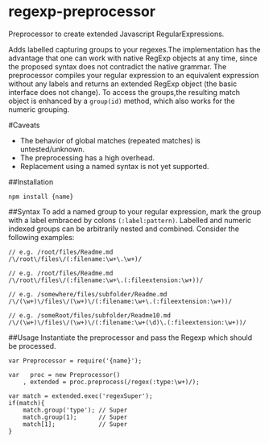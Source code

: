 regexp-preprocessor
===================

Preprocessor to create extended Javascript RegularExpressions.

Adds labelled capturing groups to your regexes.The implementation has the advantage that one can work with native RegExp objects at any time, since the proposed syntax does not contradict the native grammar. The preprocessor compiles your regular expression to an equivalent expression without any labels and returns an extended RegExp object (the basic interface does not change). To access the groups,the resulting match object is enhanced by a `group(id)` method, which also works for the numeric grouping.

#Caveats
  - The behavior of global matches (repeated matches) is untested/unknown.
  - The preprocessing has a high overhead.
  - Replacement using a named syntax is not yet supported.

##Installation

    npm install {name}

##Syntax
To add a named group to your regular expression, mark the group with a label embraced by colons `(:label:pattern)`.
Labelled and numeric indexed groups can be arbitrarily nested and combined. Consider the following examples:

    // e.g. /root/files/Readme.md
    /\/root\/files\/(:filename:\w+\.\w+)/

    // e.g. /root/files/Readme.md
    /\/root\/files\/(:filename:\w+\.(:fileextension:\w+))/

    // e.g. /somewhere/files/subfolder/Readme.md
    /\/(\w+)\/files\/(\w+)\/(:filename:\w+\.(:fileextension:\w+))/

    // e.g. /someRoot/files/subfolder/Readme10.md
    /\/(\w+)\/files\/(\w+)\/(:filename:\w+(\d)\.(:fileextension:\w+))/

##Usage
Instantiate the preprocessor and pass the Regexp which should be processed.

    var Preprocessor = require('{name}');

    var   proc = new Preprocessor()
        , extended = proc.preprocess(/regex(:type:\w+)/);

    var match = extended.exec('regexSuper');
    if(match){
        match.group('type'); // Super
        match.group(1);      // Super
        match[1];            // Super
    }


